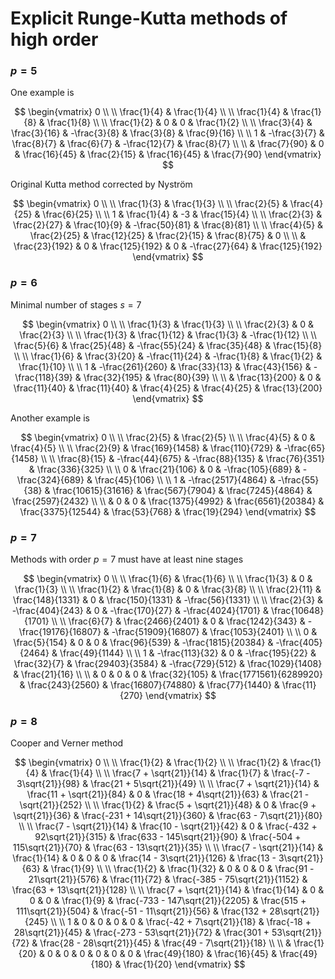 # Explicit Runge-Kutta methods of high order

### $p = 5$

One example is

$$
\begin{vmatrix}
0 \\ \\
\frac{1}{4} & \frac{1}{4} \\ \\
\frac{1}{4} & \frac{1}{8} & \frac{1}{8} \\ \\
\frac{1}{2} & 0 & 0 & \frac{1}{2} \\ \\
\frac{3}{4} & \frac{3}{16} & -\frac{3}{8} & \frac{3}{8} & \frac{9}{16} \\ \\
1 & -\frac{3}{7} & \frac{8}{7} & \frac{6}{7} & -\frac{12}{7} & \frac{8}{7} \\ \\
& \frac{7}{90} & 0 & \frac{16}{45} & \frac{2}{15} & \frac{16}{45} & \frac{7}{90}
\end{vmatrix}
$$

Original Kutta method corrected by Nystr&ouml;m

$$
\begin{vmatrix}
0 \\ \\
\frac{1}{3} & \frac{1}{3} \\ \\
\frac{2}{5} & \frac{4}{25} & \frac{6}{25} \\ \\
1 & \frac{1}{4} & -3 & \frac{15}{4} \\ \\
\frac{2}{3} & \frac{2}{27} & \frac{10}{9} & -\frac{50}{81} & \frac{8}{81} \\ \\
\frac{4}{5} & \frac{2}{25} & \frac{12}{25} & \frac{2}{15} & \frac{8}{75} & 0 \\ \\
& \frac{23}{192} & 0 & \frac{125}{192} & 0 & -\frac{27}{64} & \frac{125}{192}
\end{vmatrix}
$$

### $p = 6$

Minimal number of stages $s = 7$

$$
\begin{vmatrix}
0 \\ \\
\frac{1}{3} & \frac{1}{3} \\ \\
\frac{2}{3} & 0 & \frac{2}{3} \\ \\
\frac{1}{3} & \frac{1}{12} & \frac{1}{3} & -\frac{1}{12} \\ \\
\frac{5}{6} & \frac{25}{48} & -\frac{55}{24} & \frac{35}{48} & \frac{15}{8} \\ \\
\frac{1}{6} & \frac{3}{20} & -\frac{11}{24} & -\frac{1}{8} & \frac{1}{2} & \frac{1}{10} \\ \\
1 & -\frac{261}{260} & \frac{33}{13} & \frac{43}{156} & -\frac{118}{39} & \frac{32}{195} & \frac{80}{39} \\ \\
& \frac{13}{200} & 0 & \frac{11}{40} & \frac{11}{40} & \frac{4}{25} & \frac{4}{25} & \frac{13}{200}
\end{vmatrix}
$$

Another example is

$$
\begin{vmatrix}
0 \\ \\
\frac{2}{5} & \frac{2}{5} \\ \\
\frac{4}{5} & 0 & \frac{4}{5} \\ \\
\frac{2}{9} & \frac{169}{1458} & \frac{110}{729} & -\frac{65}{1458} \\ \\
\frac{8}{15} & -\frac{44}{675} & -\frac{88}{135} & \frac{76}{351} & \frac{336}{325} \\ \\
0 & \frac{21}{106} & 0 & -\frac{105}{689} & -\frac{324}{689} & \frac{45}{106} \\ \\
1 & -\frac{2517}{4864} & -\frac{55}{38} & \frac{10615}{31616} & \frac{567}{7904} & \frac{7245}{4864} & \frac{2597}{2432} \\ \\
& 0 & 0 & \frac{1375}{4992} & \frac{6561}{20384} & \frac{3375}{12544} & \frac{53}{768} & \frac{19}{294}
\end{vmatrix}
$$

### $p = 7$

Methods with order $p = 7$ must have at least nine stages

$$
\begin{vmatrix}
0 \\ \\
\frac{1}{6} & \frac{1}{6} \\ \\
\frac{1}{3} & 0 & \frac{1}{3} \\ \\
\frac{1}{2} & \frac{1}{8} & 0 & \frac{3}{8} \\ \\
\frac{2}{11} & \frac{148}{1331} & 0 & \frac{150}{1331} & -\frac{56}{1331} \\ \\
\frac{2}{3} & -\frac{404}{243} & 0 & -\frac{170}{27} & -\frac{4024}{1701} & \frac{10648}{1701} \\ \\
\frac{6}{7} & \frac{2466}{2401} & 0 & \frac{1242}{343} & -\frac{19176}{16807} & -\frac{51909}{16807} & \frac{1053}{2401} \\ \\
0 & \frac{5}{154} & 0 & 0 & \frac{96}{539} & -\frac{1815}{20384} & -\frac{405}{2464} & \frac{49}{1144} \\ \\
1 & -\frac{113}{32} & 0 & -\frac{195}{22} & \frac{32}{7} & \frac{29403}{3584} & -\frac{729}{512} & \frac{1029}{1408} & \frac{21}{16} \\ \\
& 0 & 0 & 0 & \frac{32}{105} & \frac{1771561}{6289920} & \frac{243}{2560} & \frac{16807}{74880} & \frac{77}{1440} & \frac{11}{270}
\end{vmatrix}
$$

### $p = 8$

Cooper and Verner method

$$
\begin{vmatrix}
0 \\ \\
\frac{1}{2} & \frac{1}{2} \\ \\
\frac{1}{2} & \frac{1}{4} & \frac{1}{4} \\ \\
\frac{7 + \sqrt{21}}{14} & \frac{1}{7} & \frac{-7 - 3\sqrt{21}}{98} & \frac{21 + 5\sqrt{21}}{49} \\ \\
\frac{7 + \sqrt{21}}{14} & \frac{11 + \sqrt{21}}{84} & 0 & \frac{18 + 4\sqrt{21}}{63} & \frac{21 - \sqrt{21}}{252} \\ \\
\frac{1}{2} & \frac{5 + \sqrt{21}}{48} & 0 & \frac{9 + \sqrt{21}}{36} & \frac{-231 + 14\sqrt{21}}{360} & \frac{63 - 7\sqrt{21}}{80} \\ \\
\frac{7 - \sqrt{21}}{14} & \frac{10 - \sqrt{21}}{42} & 0 & \frac{-432 + 92\sqrt{21}}{315} & \frac{633 - 145\sqrt{21}}{90} & \frac{-504 + 115\sqrt{21}}{70} & \frac{63 - 13\sqrt{21}}{35} \\ \\
\frac{7 - \sqrt{21}}{14} & \frac{1}{14} & 0 & 0 & 0 & \frac{14 - 3\sqrt{21}}{126} & \frac{13 - 3\sqrt{21}}{63} & \frac{1}{9} \\ \\
\frac{1}{2} & \frac{1}{32} & 0 & 0 & 0 & \frac{91 - 21\sqrt{21}}{576} & \frac{11}{72} & \frac{-385 - 75\sqrt{21}}{1152} & \frac{63 + 13\sqrt{21}}{128} \\ \\
\frac{7 + \sqrt{21}}{14} & \frac{1}{14} & 0 & 0 & 0 & \frac{1}{9} & \frac{-733 - 147\sqrt{21}}{2205} & \frac{515 + 111\sqrt{21}}{504} & \frac{-51 - 11\sqrt{21}}{56} & \frac{132 + 28\sqrt{21}}{245} \\ \\
1 & 0 & 0 & 0 & 0 & \frac{-42 + 7\sqrt{21}}{18} & \frac{-18 + 28\sqrt{21}}{45} & \frac{-273 - 53\sqrt{21}}{72} & \frac{301 + 53\sqrt{21}}{72} & \frac{28 - 28\sqrt{21}}{45} & \frac{49 - 7\sqrt{21}}{18} \\ \\
& \frac{1}{20} & 0 & 0 & 0 & 0 & 0 & 0 & \frac{49}{180} & \frac{16}{45} & \frac{49}{180} & \frac{1}{20}
\end{vmatrix}
$$
